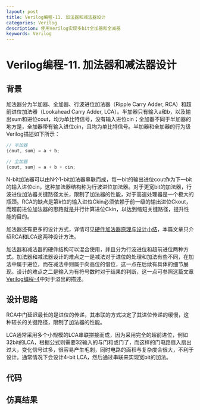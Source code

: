 ```yaml
---
layout: post
title: Verilog编程-11. 加法器和减法器设计
categories: Verilog
description: 使用Verilog实现多bit全加器和全减器
keywords: Verilog
---
```


# Verilog编程-11. 加法器和减法器设计

## 背景
加法器分为半加器、全加器、行波进位加法器（Ripple Carry Adder, RCA）和超前进位加法器（Lookahead Carry Adder, LCA）。半加器只有输入a和b，以及输出sum和进位cout，均为单比特信号，没有输入进位cin；全加器不同于半加器的地方是，全加器带有输入进位cin，且均为单比特信号。半加器和全加器的行为级Verilog描述如下所示：
```verilog
// 半加器
{cout, sum} = a + b;

// 全加器
{cout, sum} = a + b + cin;
```

N-bit加法器可以由N个1-bit加法器串联而成，每一bit的输出进位cout作为下一bit的输入进位cin，这种加法器结构称为行波进位加法器。对于更宽bit的加法器，行波进位加法器关键路径太长，限制了加法器的性能，对于高速处理器是一个极大的瓶颈。RCA的缺点是第k位的输入进位Ckin必须依赖于前一级的输出进位Ckout，而超前进位加法器的思路就是并行计算进位Ckin，以达到缩短关键路径，提升性能的目的。

加法器还有更多的设计方式，详情可见[硬件加法器原理与设计小结](https://zhuanlan.zhihu.com/p/110087554)，本篇文章只介绍RCA和LCA这两种设计方法。

加法器和减法器的硬件结构可以混合使用，并且分为行波进位和超前进位两种方式。加法器和减法器设计的难点之一是减法对于进位的处理和加法有些不同，在加法中属于进位，而在减法中则属于向高位的借位，这一点在后续有具体的细节展现。设计的难点之二是输入为有符号数时对于结果的判断，这一点可参照这篇文章 [Verilog编程-4](https://polaris-chn.github.io/2022/04/15/Verilog-practice-4/)中对于溢出的描述。



## 设计思路

RCA中门延迟最长的是进位的传递，其串联的方式决定了其进位传递的缓慢，这种较长的关键路径，限制了加法器的性能。

LCA通常采用多个小规模的LCA串联拼接而成，因为采用完全的超前进位，例如32bit的LCA，根据公式则需要32输入的与门和或门了，而这样的门电路扇入扇出过大，变化信号过多，很容易产生毛刺，同时电路的面积与复杂度会很大，不利于设计。通常情况下会设计4-bit LCA，然后通过串联来实现宽bit的加法。

## 代码

## 仿真结果